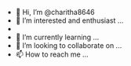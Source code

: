 - 👋 Hi, I’m @charitha8646
- 👀 I’m interested and enthusiast ...
- 
- 🌱 I’m currently learning ...
- 💞️ I’m looking to collaborate on ...
- 📫 How to reach me ...

<!---
charitha8646/charitha8646 is a ✨ special ✨ repository because its `README.md` (this file) appears on your GitHub profile.
You can click the Preview link to take a look at your changes.
--->
